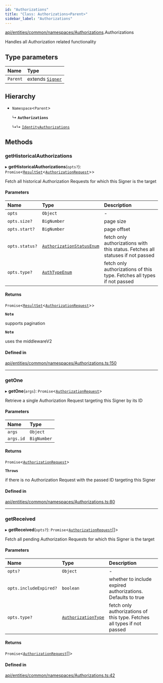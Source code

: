 ```yaml
---
id: "Authorizations"
title: "Class: Authorizations<Parent>"
sidebar_label: "Authorizations"
---
```


[api/entities/common/namespaces/Authorizations](../../../../../../modules/API/Entities/Common/Namespaces/Authorizations/Authorizations.md).Authorizations

Handles all Authorization related functionality

## Type parameters

| Name | Type |
| :------ | :------ |
| `Parent` | extends [`Signer`](../../../../../../modules/API/Entities/Types/Types.md#signer) |

## Hierarchy

- `Namespace`\<`Parent`\>

  ↳ **`Authorizations`**

  ↳↳ [`IdentityAuthorizations`](../../../Identity/IdentityAuthorizations/IdentityAuthorizations.md)

## Methods

### getHistoricalAuthorizations

▸ **getHistoricalAuthorizations**(`opts?`): `Promise`\<[`ResultSet`](../../../../../../interfaces/API/Entities/Types/ResultSet/ResultSet.md)\<[`AuthorizationRequest`](../../../AuthorizationRequest/AuthorizationRequest.md)\>\>

Fetch all historical Authorization Requests for which this Signer is the target

#### Parameters

| Name | Type | Description |
| :------ | :------ | :------ |
| `opts` | `Object` | - |
| `opts.size?` | `BigNumber` | page size |
| `opts.start?` | `BigNumber` | page offset |
| `opts.status?` | [`AuthorizationStatusEnum`](../../../../../../enums/Types/AuthorizationStatusEnum/AuthorizationStatusEnum.md) | fetch only authorizations with this status. Fetches all statuses if not passed |
| `opts.type?` | [`AuthTypeEnum`](../../../../../../enums/Types/AuthTypeEnum/AuthTypeEnum.md) | fetch only authorizations of this type. Fetches all types if not passed |

#### Returns

`Promise`\<[`ResultSet`](../../../../../../interfaces/API/Entities/Types/ResultSet/ResultSet.md)\<[`AuthorizationRequest`](../../../AuthorizationRequest/AuthorizationRequest.md)\>\>

**`Note`**

supports pagination

**`Note`**

uses the middlewareV2

#### Defined in

[api/entities/common/namespaces/Authorizations.ts:150](https://github.com/PolymeshAssociation/polymesh-sdk/blob/654b99c8d/src/api/entities/common/namespaces/Authorizations.ts#L150)

___

### getOne

▸ **getOne**(`args`): `Promise`\<[`AuthorizationRequest`](../../../AuthorizationRequest/AuthorizationRequest.md)\>

Retrieve a single Authorization Request targeting this Signer by its ID

#### Parameters

| Name | Type |
| :------ | :------ |
| `args` | `Object` |
| `args.id` | `BigNumber` |

#### Returns

`Promise`\<[`AuthorizationRequest`](../../../AuthorizationRequest/AuthorizationRequest.md)\>

**`Throws`**

if there is no Authorization Request with the passed ID targeting this Signer

#### Defined in

[api/entities/common/namespaces/Authorizations.ts:80](https://github.com/PolymeshAssociation/polymesh-sdk/blob/654b99c8d/src/api/entities/common/namespaces/Authorizations.ts#L80)

___

### getReceived

▸ **getReceived**(`opts?`): `Promise`\<[`AuthorizationRequest`](../../../AuthorizationRequest/AuthorizationRequest.md)[]\>

Fetch all pending Authorization Requests for which this Signer is the target

#### Parameters

| Name | Type | Description |
| :------ | :------ | :------ |
| `opts?` | `Object` | - |
| `opts.includeExpired?` | `boolean` | whether to include expired authorizations. Defaults to true |
| `opts.type?` | [`AuthorizationType`](../../../../../../enums/API/Entities/Types/AuthorizationType/AuthorizationType.md) | fetch only authorizations of this type. Fetches all types if not passed |

#### Returns

`Promise`\<[`AuthorizationRequest`](../../../AuthorizationRequest/AuthorizationRequest.md)[]\>

#### Defined in

[api/entities/common/namespaces/Authorizations.ts:42](https://github.com/PolymeshAssociation/polymesh-sdk/blob/654b99c8d/src/api/entities/common/namespaces/Authorizations.ts#L42)
